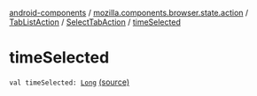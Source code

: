 [android-components](../../../index.md) / [mozilla.components.browser.state.action](../../index.md) / [TabListAction](../index.md) / [SelectTabAction](index.md) / [timeSelected](./time-selected.md)

# timeSelected

`val timeSelected: `[`Long`](https://kotlinlang.org/api/latest/jvm/stdlib/kotlin/-long/index.html) [(source)](https://github.com/mozilla-mobile/android-components/blob/master/components/browser/state/src/main/java/mozilla/components/browser/state/action/BrowserAction.kt#L78)